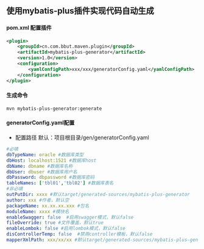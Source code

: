 ## 使用mybatis-plus插件实现代码自动生成
#### pom.xml 配置插件

```xml
<plugin>
    <groupId>cn.com.bbut.maven.plugin</groupId>
    <artifactId>mybatis-plus-generator</artifactId>
    <version>1.0</version>
    <configuration>
        <yamlConfigPath>xxx/xxx/generatorConfig.yaml</yamlConfigPath>
    </configuration>
</plugin>
```

#### 生成命令

```
mvn mybatis-plus-generator:generate
```

#### generatorConfig.yaml配置

* 配置路径 默认：项目根目录/gen/generatorConfig.yaml

```yaml
#必填
dbTypeName: oracle #数据库类型
dbHost: localhost:1521 #数据库host
dbName: dbname #数据库名称
dbUser: dbuser #数据库用户名
dbPassword: dbpassword #数据库密码
tableNames: ['tbl01','tbl02'] #数据库表名
#非必填
outPutDir: xxxx #默认target/generated-sources/mybatis-plus-generator
author: xxx #作者，默认空
packageName: xx.xx.xx.xxx #包名
moduleName: xxxx #模块名
enableSwagger: false  #启用swagger模式，默认false
fileOverride: true #文件覆盖，默认true
enableLombok: false #启用lombok模式，默认false
disControllerTemp: false  #禁用controller模板，默认false
mapperXmlPath: xxx/xx/xx #默认target/generated-sources/mybatis-plus-generator/mapper
```

